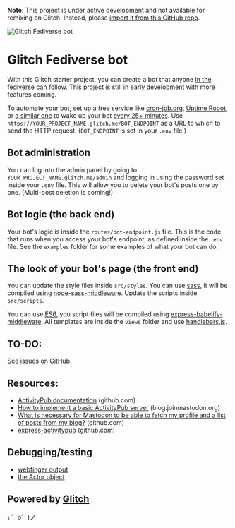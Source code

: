 **Note**: This project is under active development and not available for remixing on Glitch. Instead, please [import it from this GitHub repo](https://glitch.com/#!/import/github/fourtonfish/glitch-fediverse-bot).


![Glitch Fediverse bot](https://cdn.glitch.com/a4825d5c-d1d6-4780-8464-8636780177ef%2Fglitch-fediverse-bot.png)


# Glitch Fediverse bot

With this Glitch starter project, you can create a bot that anyone [in the fediverse](https://en.wikipedia.org/wiki/Fediverse) can follow. This project is still in early development with more features coming.

To automate your bot, set up a free service like [cron-job.org](https://cron-job.org/en/), [Uptime Robot](https://uptimerobot.com/), or [a similar one](https://www.google.com/search?q=free+web+cron) to wake up your bot [every 25+ minutes](https://support.glitch.com/t/a-simple-twitter-bot-template/747/16). Use `https://YOUR_PROJECT_NAME.glitch.me/BOT_ENDPOINT` as a URL to which to send the HTTP request. (`BOT_ENDPOINT` is set in your `.env` file.)

## Bot administration

You can log into the admin panel by going to `YOUR_PROJECT_NAME.glitch.me/admin` and logging in using the password set inside your `.env` file. This will allow you to delete your bot's posts one by one. (Multi-post deletion is coming!)

## Bot logic (the back end)

Your bot's logic is inside the `routes/bot-endpoint.js` file. This is the code that runs when you access your bot's endpoint, as defined inside the `.env` file. See the `examples` folder for some examples of what your bot can do.

## The look of your bot's page (the front end)

You can update the style files inside `src/styles`. You can use [sass](https://sass-lang.com/guide), it will be compiled using [node-sass-middleware](https://github.com/sass/node-sass-middleware). Update the scripts inside `src/scripts`.

You can use [ES6](http://es6-features.org/#Constants), you script files will be compiled using [express-babelify-middleware](https://github.com/luisfarzati/express-babelify-middleware). All templates are inside the `views` folder and use [handlebars.js](http://handlebarsjs.com/).

## TO-DO:

[See issues on GitHub.](https://github.com/fourtonfish/glitch-fediverse-bot/issues)

## Resources:

- [ActivityPub documentation](https://github.com/w3c/activitypub) (github.com)
- [How to implement a basic ActivityPub server](https://blog.joinmastodon.org/2018/06/how-to-implement-a-basic-activitypub-server/) (blog.joinmastodon.org)
- [What is necessary for Mastodon to be able to fetch my profile and a list of posts from my blog?](https://github.com/tootsuite/mastodon/issues/1441) (github.com)
- [express-activitypub](https://github.com/dariusk/express-activitypub) (github.com)

## Debugging/testing

- [webfinger output](https://glitch-fediverse-bot.glitch.me/.well-known/webfinger?resource=acct:bot@glitch-fediverse-bot.glitch.me)
- [the Actor object](https://glitch-fediverse-bot.glitch.me/bot?debug=true)


Powered by [Glitch](https://glitch.com/)
-------------------

\ ゜o゜)ノ
